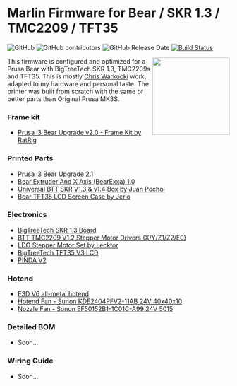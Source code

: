 # Marlin Firmware for Bear / SKR 1.3 / TMC2209 / TFT35

![GitHub](https://img.shields.io/github/license/marlinfirmware/marlin.svg)
![GitHub contributors](https://img.shields.io/github/contributors/marlinfirmware/marlin.svg)
![GitHub Release Date](https://img.shields.io/github/release-date/marlinfirmware/marlin.svg)
[![Build Status](https://github.com/MarlinFirmware/Marlin/workflows/CI/badge.svg?branch=bugfix-2.0.x)](https://github.com/MarlinFirmware/Marlin/actions)

<img align="right" width=175 src="buildroot/share/pixmaps/logo/marlin-250.png" />

This firmware is configured and optimized for a Prusa Bear with BigTreeTech SKR 1.3, TMC2209s and TFT35. This is mostly [Chris Warkocki](https://www.patreon.com/chriswarkocki) work, adapted to my hardware and personal taste.
The printer was built from scratch with the same or better parts than Original Prusa MK3S.

### Frame kit
* [Prusa i3 Bear Upgrade v2.0 - Frame Kit by RatRig](https://github.com/gregsaun/bear_extruder_and_x_axis)

### Printed Parts
* [Prusa i3 Bear Upgrade 2.1](https://github.com/gregsaun/prusa_i3_bear_upgrade/tree/dev)
* [Bear Extruder And X Axis (BearExxa) 1.0](https://github.com/gregsaun/bear_extruder_and_x_axis)
* [Universal BTT SKR V1.3 & v1.4 Box by Juan Pochol](https://www.thingiverse.com/thing:4178177)
* [Bear TFT35 LCD Screen Case by Jerlo](https://www.prusaprinters.org/prints/25002-jerlo-bear-lcd-cover-bigtreetech-tft35)

### Electronics
* [BigTreeTech SKR 1.3 Board](https://amzn.to/2ZIOHCL)
* [BTT TMC2209 V1.2 Stepper Motor Drivers (X/Y/Z1/Z2/E0)](https://amzn.to/3c82OEs)
* [LDO Stepper Motor Set by Lecktor](http://lecktor.com/en/stepper-motors/22-stepper-motor-kit.html)
* [BigTreeTech TFT35 V3 LCD](https://amzn.to/2yGeGQn)
* [PINDA V2](http://lecktor.com/en/sensors/4-pinda2-sensor.html)

### Hotend
 * [E3D V6 all-metal hotend](https://e3d-online.com/v6-all-metal-hotend)
 * [Hotend Fan - Sunon KDE2404PFV2-11AB 24V 40x40x10](https://amzn.to/2TN1ZKI)
 * [Nozzle Fan - Sunon EF50152B1-1C01C-A99 24V 5015](https://aliexpress.com/item/4000889664167.html)

### Detailed BOM
* Soon...

### Wiring Guide
* Soon...